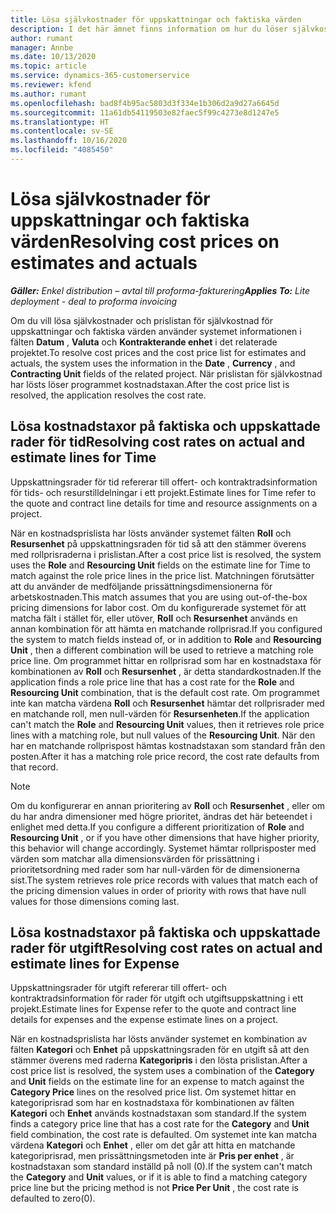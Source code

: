 ```yaml
---
title: Lösa självkostnader för uppskattningar och faktiska värden
description: I det här ämnet finns information om hur du löser självkostnader för uppskattningar och faktiska värden.
author: rumant
manager: Annbe
ms.date: 10/13/2020
ms.topic: article
ms.service: dynamics-365-customerservice
ms.reviewer: kfend
ms.author: rumant
ms.openlocfilehash: bad8f4b95ac5803d3f334e1b306d2a9d27a6645d
ms.sourcegitcommit: 11a61db54119503e82faec5f99c4273e8d1247e5
ms.translationtype: HT
ms.contentlocale: sv-SE
ms.lasthandoff: 10/16/2020
ms.locfileid: "4085450"
---
```

# <a name="resolving-cost-prices-on-estimates-and-actuals"></a><span data-ttu-id="5eee7-103">Lösa självkostnader för uppskattningar och faktiska värden</span><span class="sxs-lookup"><span data-stu-id="5eee7-103">Resolving cost prices on estimates and actuals</span></span>

<span data-ttu-id="5eee7-104">_**Gäller:** Enkel distribution – avtal till proforma-fakturering_</span><span class="sxs-lookup"><span data-stu-id="5eee7-104">_**Applies To:** Lite deployment - deal to proforma invoicing_</span></span>

<span data-ttu-id="5eee7-105">Om du vill lösa självkostnader och prislistan för självkostnad för uppskattningar och faktiska värden använder systemet informationen i fälten **Datum** , **Valuta** och **Kontrakterande enhet** i det relaterade projektet.</span><span class="sxs-lookup"><span data-stu-id="5eee7-105">To resolve cost prices and the cost price list for estimates and actuals, the system uses the information in the **Date** , **Currency** , and **Contracting Unit** fields of the related project.</span></span> <span data-ttu-id="5eee7-106">När prislistan för självkostnad har lösts löser programmet kostnadstaxan.</span><span class="sxs-lookup"><span data-stu-id="5eee7-106">After the cost price list is resolved, the application resolves the cost rate.</span></span>

## <a name="resolving-cost-rates-on-actual-and-estimate-lines-for-time"></a><span data-ttu-id="5eee7-107">Lösa kostnadstaxor på faktiska och uppskattade rader för tid</span><span class="sxs-lookup"><span data-stu-id="5eee7-107">Resolving cost rates on actual and estimate lines for Time</span></span>

<span data-ttu-id="5eee7-108">Uppskattningsrader för tid refererar till offert- och kontraktradsinformation för tids- och resurstilldelningar i ett projekt.</span><span class="sxs-lookup"><span data-stu-id="5eee7-108">Estimate lines for Time refer to the quote and contract line details for time and resource assignments on a project.</span></span>

<span data-ttu-id="5eee7-109">När en kostnadsprislista har lösts använder systemet fälten **Roll** och **Resursenhet** på uppskattningsraden för tid så att den stämmer överens med rollprisraderna i prislistan.</span><span class="sxs-lookup"><span data-stu-id="5eee7-109">After a cost price list is resolved, the system uses the **Role** and **Resourcing Unit** fields on the estimate line for Time to match against the role price lines in the price list.</span></span> <span data-ttu-id="5eee7-110">Matchningen förutsätter att du använder de medföljande prissättningsdimensionerna för arbetskostnaden.</span><span class="sxs-lookup"><span data-stu-id="5eee7-110">This match assumes that you are using out-of-the-box pricing dimensions for labor cost.</span></span> <span data-ttu-id="5eee7-111">Om du konfigurerade systemet för att matcha fält i stället för, eller utöver, **Roll** och **Resursenhet** används en annan kombination för att hämta en matchande rollprisrad.</span><span class="sxs-lookup"><span data-stu-id="5eee7-111">If you configured the system to match fields instead of, or in addition to **Role** and **Resourcing Unit** , then a different combination will be used to retrieve a matching role price line.</span></span> <span data-ttu-id="5eee7-112">Om programmet hittar en rollprisrad som har en kostnadstaxa för kombinationen av **Roll** och **Resursenhet** , är detta standardkostnaden.</span><span class="sxs-lookup"><span data-stu-id="5eee7-112">If the application finds a role price line that has a cost rate for the **Role** and **Resourcing Unit** combination, that is the default cost rate.</span></span> <span data-ttu-id="5eee7-113">Om programmet inte kan matcha värdena **Roll** och **Resursenhet** hämtar det rollprisrader med en matchande roll, men null-värden för **Resursenheten**.</span><span class="sxs-lookup"><span data-stu-id="5eee7-113">If the application can't match the **Role** and **Resourcing Unit** values, then it retrieves role price lines with a matching role, but null values of the **Resourcing Unit**.</span></span> <span data-ttu-id="5eee7-114">När den har en matchande rollprispost hämtas kostnadstaxan som standard från den posten.</span><span class="sxs-lookup"><span data-stu-id="5eee7-114">After it has a matching role price record, the cost rate defaults from that record.</span></span> 

> [!NOTE]
> <span data-ttu-id="5eee7-115">Om du konfigurerar en annan prioritering av **Roll** och **Resursenhet** , eller om du har andra dimensioner med högre prioritet, ändras det här beteendet i enlighet med detta.</span><span class="sxs-lookup"><span data-stu-id="5eee7-115">If you configure a different prioritization of **Role** and **Resourcing Unit** , or if you have other dimensions that have higher priority, this behavior will change accordingly.</span></span> <span data-ttu-id="5eee7-116">Systemet hämtar rollprisposter med värden som matchar alla dimensionsvärden för prissättning i prioritetsordning med rader som har null-värden för de dimensionerna sist.</span><span class="sxs-lookup"><span data-stu-id="5eee7-116">The system retrieves role price records with values that match each of the pricing dimension values in order of priority with rows that have null values for those dimensions coming last.</span></span>

## <a name="resolving-cost-rates-on-actual-and-estimate-lines-for-expense"></a><span data-ttu-id="5eee7-117">Lösa kostnadstaxor på faktiska och uppskattade rader för utgift</span><span class="sxs-lookup"><span data-stu-id="5eee7-117">Resolving cost rates on actual and estimate lines for Expense</span></span>

<span data-ttu-id="5eee7-118">Uppskattningsrader för utgift refererar till offert- och kontraktradsinformation för rader för utgift och utgiftsuppskattning i ett projekt.</span><span class="sxs-lookup"><span data-stu-id="5eee7-118">Estimate lines for Expense refer to the quote and contract line details for expenses and the expense estimate lines on a project.</span></span>

<span data-ttu-id="5eee7-119">När en kostnadsprislista har lösts använder systemet en kombination av fälten **Kategori** och **Enhet** på uppskattningsraden för en utgift så att den stämmer överens med raderna **Kategoripris** i den lösta prislistan.</span><span class="sxs-lookup"><span data-stu-id="5eee7-119">After a cost price list is resolved, the system uses a combination of the **Category** and **Unit** fields on the estimate line for an expense to match against the **Category Price** lines on the resolved price list.</span></span> <span data-ttu-id="5eee7-120">Om systemet hittar en kategoriprisrad som har en kostnadstaxa för kombinationen av fälten **Kategori** och **Enhet** används kostnadstaxan som standard.</span><span class="sxs-lookup"><span data-stu-id="5eee7-120">If the system finds a category price line that has a cost rate for the **Category** and **Unit** field combination, the cost rate is defaulted.</span></span> <span data-ttu-id="5eee7-121">Om systemet inte kan matcha värdena **Kategori** och **Enhet** , eller om det går att hitta en matchande kategoriprisrad, men prissättningsmetoden inte är **Pris per enhet** , är kostnadstaxan som standard inställd på noll (0).</span><span class="sxs-lookup"><span data-stu-id="5eee7-121">If the system can't match the **Category** and **Unit** values, or if it is able to find a matching category price line but the pricing method is not **Price Per Unit** , the cost rate is defaulted to zero(0).</span></span>
